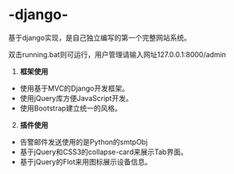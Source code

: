 # -django-
基于django实现，是自己独立编写的第一个完整网站系统。

双击running.bat则可运行，用户管理请输入网址127.0.0.1:8000/admin

1. __框架使用__
  +	使用基于MVC的Django开发框架。
  +	使用jQuery库方便JavaScript开发。
  + 使用Bootstrap建立统一的风格。
2. __插件使用__
  + 告警邮件发送使用的是Python的smtpObj
  +	基于jQuery和CSS3的collapse-card来展示Tab界面。
  +	基于jQuery的Flot来用图标展示设备信息。
